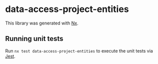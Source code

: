 # data-access-project-entities

This library was generated with [Nx](https://nx.dev).

## Running unit tests

Run `nx test data-access-project-entities` to execute the unit tests via [Jest](https://jestjs.io).
